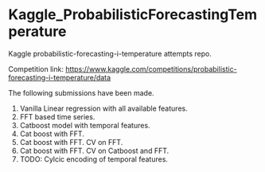 # Kaggle_ProbabilisticForecastingTemperature
Kaggle probabilistic-forecasting-i-temperature attempts repo.

Competition link: https://www.kaggle.com/competitions/probabilistic-forecasting-i-temperature/data

The following submissions have been made.
1. Vanilla Linear regression with all available features.
2. FFT based time series.
3. Catboost model with temporal features.
4. Cat boost with FFT.
5. Cat boost with FFT. CV on FFT.
6. Cat boost with FFT. CV on Catboost and FFT.
7. TODO: Cylcic encoding of temporal features. 